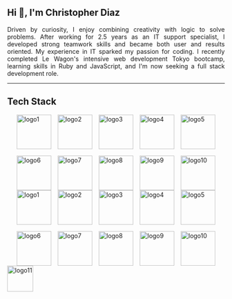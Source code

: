 ## Hi 👋, I'm Christopher Diaz

<p align="justify">
Driven by curiosity, I enjoy combining creativity with logic to solve problems. After working for 2.5 years as an IT support specialist, I developed strong teamwork skills and became both user and results oriented. My experience in IT sparked my passion for coding. I recently completed Le Wagon's intensive web development Tokyo bootcamp, learning skills in Ruby and JavaScript, and I'm now seeking a full stack development role.
</p>

---

## Tech Stack

<div style="display:flex; flex-wrap:wrap; gap:15px; align-items:center; justify-content:center">
  <img src="https://github.com/user-attachments/assets/16b768bd-8ea4-47ff-9218-cbe50cff1a8e" alt="logo1" height="80"/>
  <img src="https://github.com/user-attachments/assets/d4007fd5-195c-4a92-bf90-b37f79bdd786" alt="logo2" height="80"/>
  <img src="https://github.com/user-attachments/assets/ae576b96-d73b-48b4-934c-c12ce243069b" alt="logo3" height="80"/>
  <img src="https://github.com/user-attachments/assets/d7a91dd6-13d6-4ad0-9ea4-d6b83b340d9b" alt="logo4" height="80"/>
  <img src="https://github.com/user-attachments/assets/6d63ad62-9974-4c85-b314-038eef6954b3" alt="logo5" height="80"/>
  <img src="https://github.com/user-attachments/assets/f9a3fb01-5def-4a2f-befa-ab9bd58adeaf" alt="logo6" height="80"/>
  <img src="https://github.com/user-attachments/assets/9516ef3d-4fa1-458a-b29b-163270f1287a" alt="logo7" height="80"/>
  <img src="https://github.com/user-attachments/assets/2d46f000-5159-4a28-b7cd-8b56cfa7ba3e" alt="logo8" height="80"/>
  <img src="https://github.com/user-attachments/assets/6f6da7e1-a794-4913-b5f9-04b9da394e13" alt="logo9" height="80"/>
  <img src="https://github.com/user-attachments/assets/91afc9b6-c5fe-4c2c-a57d-504c050cbd98" alt="logo10" height="80"/>
</div>
<div style="display:flex; flex-wrap:wrap; gap:15px; align-items:center; justify-content:center;">
  <img src="https://github.com/user-attachments/assets/16b768bd-8ea4-47ff-9218-cbe50cff1a8e" alt="logo1" height="80"/>
  <img src="https://github.com/user-attachments/assets/d4007fd5-195c-4a92-bf90-b37f79bdd786" alt="logo2" height="80"/>
  <img src="https://github.com/user-attachments/assets/ae576b96-d73b-48b4-934c-c12ce243069b" alt="logo3" height="80"/>
  <img src="https://github.com/user-attachments/assets/d7a91dd6-13d6-4ad0-9ea4-d6b83b340d9b" alt="logo4" height="80"/>
  <img src="https://github.com/user-attachments/assets/6d63ad62-9974-4c85-b314-038eef6954b3" alt="logo5" height="80"/>
  <img src="https://github.com/user-attachments/assets/f9a3fb01-5def-4a2f-befa-ab9bd58adeaf" alt="logo6" height="80"/>
  <img src="https://github.com/user-attachments/assets/9516ef3d-4fa1-458a-b29b-163270f1287a" alt="logo7" height="80"/>
  <img src="https://github.com/user-attachments/assets/2d46f000-5159-4a28-b7cd-8b56cfa7ba3e" alt="logo8" height="80"/>
  <img src="https://github.com/user-attachments/assets/6f6da7e1-a794-4913-b5f9-04b9da394e13" alt="logo9" height="80"/>
  <img src="https://github.com/user-attachments/assets/91afc9b6-c5fe-4c2c-a57d-504c050cbd98" alt="logo10" height="80"/>
</div>
  <img src="https://github.com/user-attachments/assets/69d2b25a-cf1e-46b5-801f-7e2da6592bf2" alt="logo11" height="60"/>



<!--
**ChrisDiaz007/ChrisDiaz007** is a ✨ _special_ ✨ repository because its `README.md` (this file) appears on your GitHub profile.

Here are some ideas to get you started:

- 🔭 I’m currently working on ...
- 🌱 I’m currently learning ...
- 👯 I’m looking to collaborate on ...
- 🤔 I’m looking for help with ...
- 💬 Ask me about ...
- 📫 How to reach me: ...
- 😄 Pronouns: ...
- ⚡ Fun fact: ...
-->
